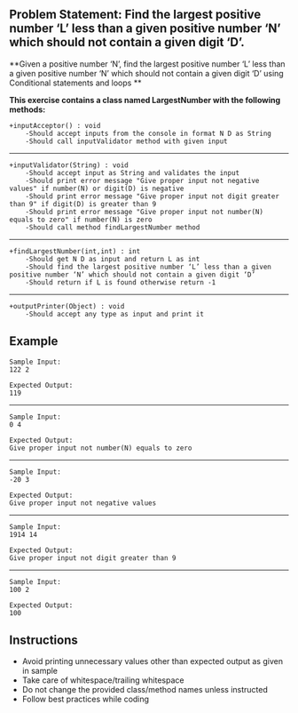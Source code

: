 ## Problem Statement: Find the largest positive number ‘L’ less than a given positive number ‘N’ which should not contain a given digit ‘D’. ##

**Given a positive number ‘N’, find the largest positive number ‘L’ less than a given positive number ‘N’ which should not contain a given digit ‘D’ using Conditional statements and loops **

**This exercise contains a class named LargestNumber with the following methods:**

    +inputAcceptor() : void
        -Should accept inputs from the console in format N D as String
        -Should call inputValidator method with given input
------------------------------------------------------
    +inputValidator(String) : void
        -Should accept input as String and validates the input 
        -Should print error message "Give proper input not negative values" if number(N) or digit(D) is negative
        -Should print error message "Give proper input not digit greater than 9" if digit(D) is greater than 9
        -Should print error message "Give proper input not number(N) equals to zero" if number(N) is zero
        -Should call method findLargestNumber method
------------------------------------------------------
    +findLargestNumber(int,int) : int
        -Should get N D as input and return L as int
        -Should find the largest positive number ‘L’ less than a given positive number ‘N’ which should not contain a given digit ‘D’
        -Should return if L is found otherwise return -1
------------------------------------------------------
    +outputPrinter(Object) : void
        -Should accept any type as input and print it

## Example
    Sample Input:
    122 2
    
    Expected Output:   
    119
--------------------------------------------------------
    Sample Input:
    0 4
    
    Expected Output:
    Give proper input not number(N) equals to zero
--------------------------------------------------------
    Sample Input:
    -20 3
    
    Expected Output:
    Give proper input not negative values
--------------------------------------------------------
    Sample Input:
    1914 14
    
    Expected Output:
    Give proper input not digit greater than 9
--------------------------------------------------------
    Sample Input:
    100 2
    
    Expected Output:
    100
## Instructions
- Avoid printing unnecessary values other than expected output as given in sample
- Take care of whitespace/trailing whitespace
- Do not change the provided class/method names unless instructed
- Follow best practices while coding
